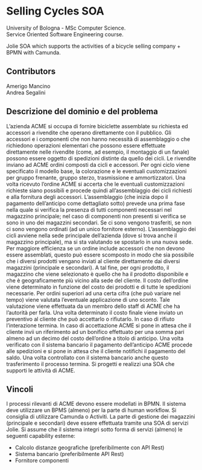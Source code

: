 # Selling Cycles SOA

University of Bologna - MSc Computer Science. <br>
Service Oriented Software Engineering course. <br>

Jolie SOA which supports the activities of a bicycle selling company + BPMN with Camunda.

## Contributors
Amerigo Mancino <br>
Andrea Segalini <br>


## Descrizione del dominio e del problema

L’azienda ACME si occupa di fornire biciclette assemblate su richiesta ed accessori a rivendite che operano direttamente con il pubblico.
Gli accessori e i componenti che non hanno necessità di assemblaggio o che richiedono operazioni elementari che possono essere effettuate direttamente nelle rivendite (come, ad esempio, il montaggio di un fanale) possono essere oggetto di spedizioni distinte da quello dei cicli.
Le rivendite inviano ad ACME ordini composti da cicli e accessori. Per ogni ciclo viene specificato il modello base, la colorazione e le eventuali customizzazioni per gruppo frenante, gruppo sterzo, trasmissione e ammortizzatori.
Una volta ricevuto l’ordine ACME si accerta che le eventuali customizzazioni richieste siano possibili e procede quindi all’assemblaggio dei cicli richiesti e alla fornitura degli accessori.
L’assemblaggio (che inizia dopo il pagamento dell’anticipo come dettagliato sotto) prevede una prima fase nella quale si verifica la presenza di tutti componenti necessari nel magazzino principale; nel caso di componenti non presenti si verifica se sono in uno dei magazzini secondari. Se ci sono vengono trasferiti, se non ci sono vengono ordinati (ad un unico fornitore esterno).
L’assemblaggio dei cicli avviene nella sede principale dell’azienda (dove si trova anche il magazzino principale), ma si sta valutando se spostarlo in una nuova sede.
Per maggiore efficienza se un ordine include accessori che non devono essere assemblati, questo può essere scomposto in modo che sia possibile che i diversi prodotti vengano inviati al cliente direttamente dai diversi magazzini (principale e secondari). A tal fine, per ogni prodotto, il magazzino che viene selezionato è quello che ha il prodotto disponibile e che è geograficamente più vicino alla sede del cliente.
Il costo dell’ordine viene determinato in funzione del costo dei prodotti e di tutte le spedizioni necessarie. Per ordini superiori ad una certa cifra (che può variare nel tempo) viene valutata l’eventuale applicazione di uno sconto. Tale valutazione viene effettuata da un membro dello staff di ACME che ha l’autorità per farla.
Una volta determinato il costo finale viene inviato un preventivo al cliente che può accettarlo o rifiutarlo.
In caso di rifiuto l’interazione termina.
In caso di accettazione ACME si pone in attesa che il cliente invii un riferimento ad un bonifico effettuato per una somma pari almeno ad un decimo del costo dell’ordine a titolo di anticipo.
Una volta verificato con il sistema bancario il pagamento dell’anticipo ACME procede alle spedizioni e si pone in attesa che il cliente notifichi il pagamento del saldo. Una volta controllato con il sistema bancario anche questo trasferimento il processo termina.
Si progetti e realizzi una SOA che supporti le attività di ACME.

## Vincoli

I processi rilevanti di ACME devono essere modellati in BPMN.
Il sistema deve utilizzare un BPMS (almeno) per la parte di human workflow. Si consiglia di utilizzare Camunda o Activiti.
La parte di gestione dei magazzini (principale e secondari) deve essere effettuata tramite una SOA di servizi Jolie.
Si assume che il sistema integri sotto forma di servizi (almeno) le seguenti capability esterne:
* Calcolo distanze geografiche (preferibilmente con API Rest)
* Sistema bancario (preferibilmente API Rest)
* Fornitore componenti
